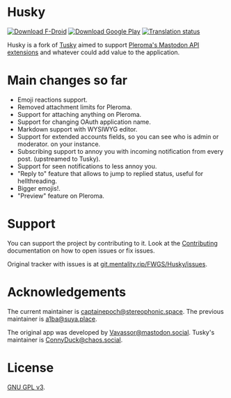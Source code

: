 # Husky

[![Download F-Droid](https://img.shields.io/badge/Download-F--Droid-blue)][husky_fdroid]
[![Download Google Play](https://img.shields.io/badge/Download-Play-blue)][husky_playstore]
[![Translation
status](https://hosted.weblate.org/widget/husky/translations/svg-badge.svg)](https://hosted.weblate.org/engage/husky/)

Husky is a fork of [Tusky][tusky_github] aimed to support [Pleroma's Mastodon
API extensions][mastodon_api_extensions] and whatever could add value to the
application.

# Main changes so far

- Emoji reactions support.
- Removed attachment limits for Pleroma.
- Support for attaching anything on Pleroma.
- Support for changing OAuth application name.
- Markdown support with WYSIWYG editor.
- Support for extended accounts fields, so you can see who is admin or
  moderator. on your instance.
- Subscribing support to annoy you with incoming notification from every post.
  (upstreamed to Tusky).
- Support for seen notifications to less annoy you.
- "Reply to" feature that allows to jump to replied status, useful for
  hellthreading.
- Bigger emojis!.
- "Preview" feature on Pleroma.

# Support

You can support the project by contributing to it. Look at the
[Contributing][husky_man_contributing] documentation on how to open issues or
fix issues.

Original tracker with issues is at
[git.mentality.rip/FWGS/Husky/issues][husky_original_issues].

# Acknowledgements

The current maintainer is [captainepoch@stereophonic.space][husky_maintainer].
The previous maintainer is
[a1ba@suya.place][husky_previous_maintainer].

The original app was developed by
[Vavassor@mastodon.social][tusky_original_dev]. Tusky's maintainer is
[ConnyDuck@chaos.social][tusky_maintainer].

# License

[GNU GPL v3][copying].

[copying]: ./COPYING
[husky_fdroid]: https://f-droid.org/repository/browse/?fdid=su.xash.husky
[husky_maintainer]: https://stereophonic.space/captainepoch
[husky_man]: https://codeberg.org/husky/husky-man
[husky_man_contributing]: https://codeberg.org/husky/husky-man/src/branch/master/contributing.md
[husky_original_issues]: https://git.mentality.rip/FWGS/Husky/issues
[husky_playstore]: https://play.google.com/store/apps/details?id=su.xash.husky
[husky_previous_maintainer]: https://suya.place/users/a1ba
[husky_todo]: https://codeberg.org/husky/husky/issues
[mastodon_api_extensions]: https://docs-develop.pleroma.social/backend/development/API/differences_in_mastoapi_responses/
[tusky_github]: https://github.com/tuskyapp/Tusky
[tusky_maintainer]: https://chaos.social/@ConnyDuck
[tusky_original_dev]: https://mastodon.social/@Vavassor
